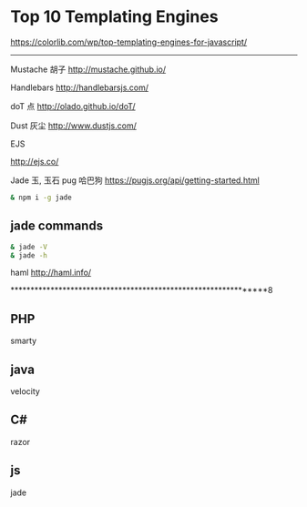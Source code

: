 # Top 10 Templating Engines

https://colorlib.com/wp/top-templating-engines-for-javascript/

********************************************************************



Mustache 胡子
http://mustache.github.io/


Handlebars
http://handlebarsjs.com/


doT 点
http://olado.github.io/doT/


Dust 灰尘
http://www.dustjs.com/


EJS 

http://ejs.co/


Jade 玉, 玉石
pug 哈巴狗
https://pugjs.org/api/getting-started.html

```sh
& npm i -g jade

``` 

## jade commands

```sh
& jade -V
& jade -h

``` 









haml
http://haml.info/

***************************************************************8

## PHP
smarty

## java
velocity

## C# 
razor 

## js
jade